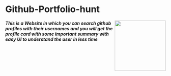 # Github-Portfolio-hunt

<a href="https://bhargav-joshi.github.io/Github-Portfolio-hunt/"><img src="https://dabuttonfactory.com/button.png?t=Try+Now&f=Ubuntu-Bold&ts=26&tc=fff&tshs=1&tshc=000&hp=35&vp=16&c=round&bgt=gradient&bgc=90f&ebgc=073763" width="160" align="right"></a>

***This is a Website in which you can search github profiles with their***
***usernames and you will get the profile card with some important summary with easy UI to understand the user in less time***
